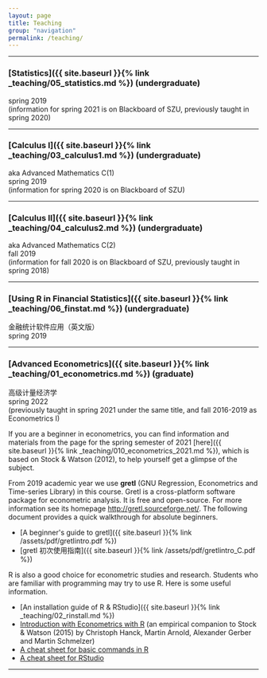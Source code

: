 ```yaml
---
layout: page
title: Teaching
group: "navigation"
permalink: /teaching/
---
```


---
### [Statistics]({{ site.baseurl }}{% link _teaching/05_statistics.md %}) (undergraduate)
spring 2019   
(information for spring 2021 is on Blackboard of SZU, previously taught in spring 2020)

---
### [Calculus I]({{ site.baseurl }}{% link _teaching/03_calculus1.md %}) (undergraduate)
aka Advanced Mathematics C(1)   
spring 2019   
(information for spring 2020 is on Blackboard of SZU)

---
### [Calculus II]({{ site.baseurl }}{% link _teaching/04_calculus2.md %}) (undergraduate)
aka Advanced Mathematics C(2)   
fall 2019   
(information for fall 2020 is on Blackboard of SZU, previously taught in spring 2018)

---
### [Using R in Financial Statistics]({{ site.baseurl }}{% link _teaching/06_finstat.md %}) (undergraduate)    
金融统计软件应用（英文版）   
spring 2019

---
### [Advanced Econometrics]({{ site.baseurl }}{% link _teaching/01_econometrics.md %}) (graduate)
高级计量经济学   
spring 2022   
(previously taught in spring 2021 under the same title, and fall 2016-2019 as Econometrics I)

If you are a beginner in econometrics, you can find information and materials from the page for the spring semester of 2021 [here]({{ site.baseurl }}{% link _teaching/010_econometrics_2021.md %}), which is based on Stock & Watson (2012), to help yourself get a glimpse of the subject. 

From 2019 academic year we use **gretl** (GNU Regression, Econometrics and Time-series Library) in this course. Gretl is a cross-platform software package for econometric analysis. It is free and open-source. For more information see its homepage <http://gretl.sourceforge.net/>. The following document provides a quick walkthrough for absolute beginners.

* [A beginner's guide to gretl]({{ site.baseurl }}{% link /assets/pdf/gretlintro.pdf %})
* [gretl 初次使用指南]({{ site.baseurl }}{% link /assets/pdf/gretlintro_C.pdf %})

R is also a good choice for econometric studies and research. Students who are familiar with programming may try to use R. Here is some useful information.   
* [An installation guide of R & RStudio]({{ site.baseurl }}{% link _teaching/02_rinstall.md %})   
* [Introduction with Econometrics with R](https://www.econometrics-with-r.org/) (an empirical companion to Stock & Watson (2015) by Christoph Hanck, Martin Arnold, Alexander Gerber and Martin Schmelzer)
* [A cheat sheet for basic commands in R](http://github.com/rstudio/cheatsheets/raw/master/base-r.pdf)
* [A cheat sheet for RStudio](https://github.com/rstudio/cheatsheets/raw/master/rstudio-ide.pdf)

---
